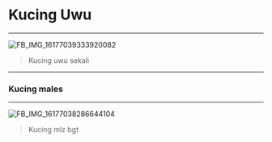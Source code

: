 # Kucing Uwu
---
![FB_IMG_16177039333920082](https://user-images.githubusercontent.com/82362813/114379316-dda51680-9bb2-11eb-947c-db330e77cefd.jpg)

> Kucing uwu sekali
---

### Kucing males
---
![FB_IMG_16177038286644104](https://user-images.githubusercontent.com/82362813/114386343-4db79a80-9bbb-11eb-9e86-16618bc8131a.jpg)

> Kucing mlz bgt
